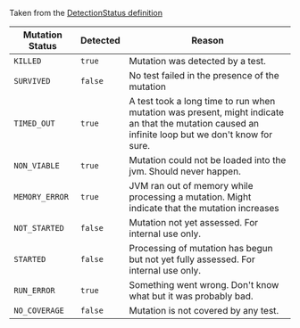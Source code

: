 

Taken from the [DetectionStatus definition](https://github.com/hcoles/pitest/blob/57af81af9e4914c4f89c34af485c2342ec6e6a9e/pitest/src/main/java/org/pitest/mutationtest/DetectionStatus.java)

| Mutation Status | Detected | Reason |
|-----------------|----------|--------|
| `KILLED`        | `true`   | Mutation was detected by a test.  |
| `SURVIVED`      | `false`  | No test failed in the presence of the mutation |
| `TIMED_OUT`     | `true`   | A test took a long time to run when mutation was present, might indicate an that the mutation caused an infinite loop but we don't know for sure. |
| `NON_VIABLE`    | `true`   | Mutation could not be loaded into the jvm. Should never happen. |
| `MEMORY_ERROR`  | `true`   | JVM ran out of memory while processing a mutation. Might indicate that the mutation increases| memory usage but we don't know for sure. |
| `NOT_STARTED`   | `false`  | Mutation not yet assessed. For internal use only. |
| `STARTED`       | `false`  | Processing of mutation has begun but not yet fully assessed. For internal use only. |
| `RUN_ERROR`     | `true`   | Something went wrong. Don't know what but it was probably bad. |
| `NO_COVERAGE`   | `false`  | Mutation is not covered by any test. |

